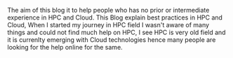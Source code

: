 The aim of this blog it to help people who has no prior or intermediate experience in HPC and Cloud.
This Blog explain best practices in HPC and Cloud, When I started my journey in HPC field I wasn't aware of many things and could not find much help on HPC,
I see HPC is very old field and it is currenlty emerging with Cloud technologies hence many people are looking for the help online for the same.
